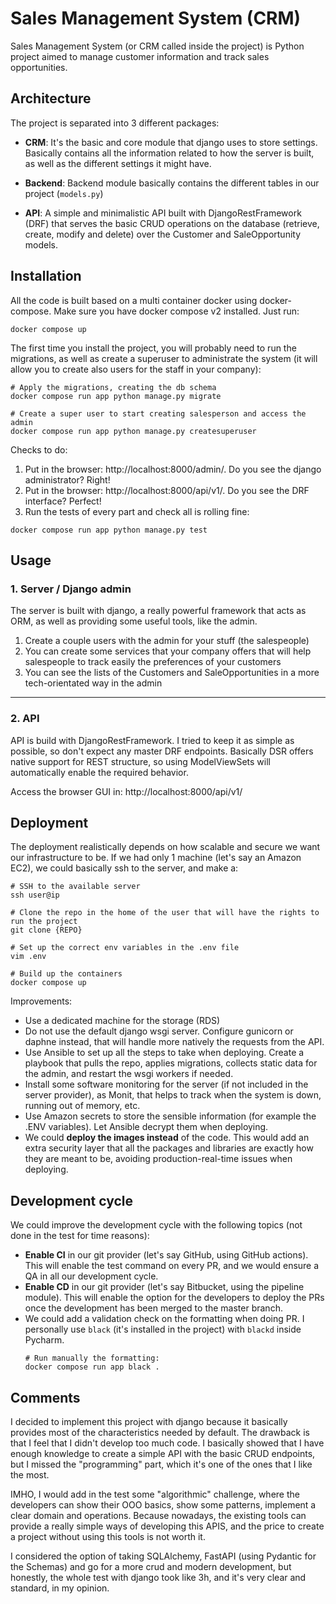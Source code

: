# Sales Management System (CRM)

Sales Management System (or CRM called inside the project) is Python project aimed to 
manage customer information and track sales opportunities.


## Architecture

The project is separated into 3 different packages:

- **CRM**: It's the basic and core module that django uses to store settings. Basically 
contains all the information related to how the server is built, as well as the different 
settings it might have.


- **Backend**: Backend module basically contains the different tables in our project (`models.py`)


- **API**: A simple and minimalistic API built with DjangoRestFramework (DRF) that serves the basic
CRUD operations on the database (retrieve, create, modify and delete) over the Customer and SaleOpportunity
models.


## Installation

All the code is built based on a multi container docker using docker-compose. Make sure you have 
docker compose v2 installed. Just run:
```
docker compose up
```

The first time you install the project, you will probably need to run the migrations, as well
as create a superuser to administrate the system (it will allow you to create also users for the
staff in your company):
```
# Apply the migrations, creating the db schema
docker compose run app python manage.py migrate

# Create a super user to start creating salesperson and access the admin
docker compose run app python manage.py createsuperuser
```


Checks to do:

1. Put in the browser: http://localhost:8000/admin/. Do you see the django administrator? Right!
2. Put in the browser: http://localhost:8000/api/v1/. Do you see the DRF interface? Perfect!
3. Run the tests of every part and check all is rolling fine:
```
docker compose run app python manage.py test
```


## Usage

### 1. Server / Django admin

The server is built with django, a really powerful framework that acts as ORM, as well as providing
some useful tools, like the admin. 

1. Create a couple users with the admin for your stuff (the salespeople)
2. You can create some services that your company offers that will help salespeople to track
easily the preferences of your customers
3. You can see the lists of the Customers and SaleOpportunities in a more tech-orientated way in the admin

---
### 2. API
API is build with DjangoRestFramework. I tried to keep it as simple as possible, so don't expect
any master DRF endpoints. Basically DSR offers native support for REST structure, so using ModelViewSets
will automatically enable the required behavior.

Access the browser GUI in: http://localhost:8000/api/v1/



## Deployment

The deployment realistically depends on how scalable and secure we want our infrastructure to be.
If we had only 1 machine (let's say an Amazon EC2), we could basically ssh to the server, and make a:

```
# SSH to the available server
ssh user@ip

# Clone the repo in the home of the user that will have the rights to run the project
git clone {REPO}

# Set up the correct env variables in the .env file
vim .env

# Build up the containers
docker compose up
```

Improvements:
- Use a dedicated machine for the storage (RDS)
- Do not use the default django wsgi server. Configure gunicorn or daphne instead, that will handle
more natively the requests from the API.
- Use Ansible to set up all the steps to take when deploying. Create a playbook that pulls the repo,
applies migrations, collects static data for the admin, and restart the wsgi workers if needed.
- Install some software monitoring for the server (if not included in the server provider), as
Monit, that helps to track when the system is down, running out of memory, etc.
- Use Amazon secrets to store the sensible information (for example the .ENV variables). Let Ansible
decrypt them when deploying.
- We could **deploy the images instead** of the code. This would add an extra security layer that all the packages
and libraries are exactly how they are meant to be, avoiding production-real-time issues when deploying.


## Development cycle

We could improve the development cycle with the following topics (not done in the test for time reasons):

- **Enable CI** in our git provider (let's say GitHub, using GitHub actions). This will enable the test command
on every PR, and we would ensure a QA in all our development cycle.
- **Enable CD** in our git provider (let's say Bitbucket, using the pipeline module). This will enable
the option for the developers to deploy the PRs once the development has been merged to the master branch.
- We could add a validation check on the formatting when doing PR. I personally use `black` (it's installed in the project)
with `blackd` inside Pycharm.
    ```
    # Run manually the formatting:
    docker compose run app black .
    ```


## Comments
I decided to implement this project with django because it basically provides most of the characteristics
needed by default. The drawback is that I feel that I didn't develop too much code. I basically showed
that I have enough knowledge to create a simple API with the basic CRUD endpoints, but I missed the
"programming" part, which it's one of the ones that I like the most.

IMHO, I would add in the test some "algorithmic" challenge, where the developers can show their OOO basics,
show some patterns, implement a clear domain and operations. Because nowadays, the existing tools can provide
a really simple ways of developing this APIS, and the price to create a project without using this tools is
not worth it.

I considered the option of taking SQLAlchemy, FastAPI (using Pydantic for the Schemas) and go for a more
crud and modern development, but honestly, the whole test with django took like 3h, and it's very clear
and standard, in my opinion.